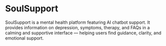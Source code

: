 # SoulSupport
SoulSupport is a mental health platform featuring AI chatbot support. It provides information on depression, symptoms, therapy, and FAQs in a calming and supportive interface — helping users find guidance, clarity, and emotional support.
